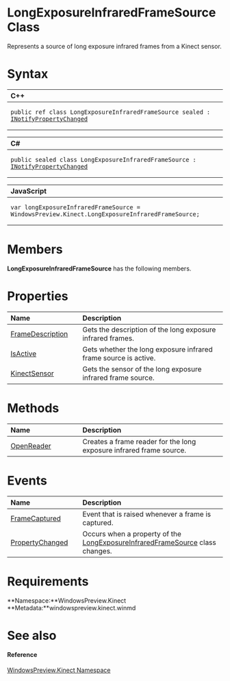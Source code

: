 LongExposureInfraredFrameSource Class  
=====================================  

Represents a source of long exposure infrared frames from a Kinect sensor. <span id="syntaxSection"></span>

Syntax  
======  

<table>
<colgroup>
<col width="100%" />
</colgroup>
<thead>
<tr class="header">
<th align="left">C++</th>
</tr>
</thead>
<tbody>
<tr class="odd">
<td align="left"><pre><code>public ref class LongExposureInfraredFrameSource sealed : <a href="../Data/INotifyPropertyChanged.md">INotifyPropertyChanged</a></code></pre></td>
</tr>
</tbody>
</table>

<table>
<colgroup>
<col width="100%" />
</colgroup>
<thead>
<tr class="header">
<th align="left">C#</th>
</tr>
</thead>
<tbody>
<tr class="odd">
<td align="left"><pre><code>public sealed class LongExposureInfraredFrameSource : <a href="../Data/INotifyPropertyChanged.md">INotifyPropertyChanged</a></code></pre></td>
</tr>
</tbody>
</table>

<table>
<colgroup>
<col width="100%" />
</colgroup>
<thead>
<tr class="header">
<th align="left">JavaScript</th>
</tr>
</thead>
<tbody>
<tr class="odd">
<td align="left"><pre><code>var longExposureInfraredFrameSource = WindowsPreview.Kinect.LongExposureInfraredFrameSource;</code></pre></td>
</tr>
</tbody>
</table>

<span id="classMembersSection"></span>

Members  
=======  

**LongExposureInfraredFrameSource** has the following members.  

<span id="publicpropertiesSection"></span>

Properties  
==========  

<table>
<colgroup>
<col width="30%" />
<col width="60%" />
</colgroup>
<thead>
<tr class="header">
<th align="left">Name</th>
<th align="left">Description</th>
</tr>
</thead>
<tbody>
<tr class="odd">
<td align="left"><a href="LongExposureInfraredFram/Properties/FrameDescription_Property.md">FrameDescription</a></td>
<td align="left">Gets the description of the long exposure infrared frames.</td>
</tr>
<tr class="even">
<td align="left"><a href="LongExposureInfraredFram/Properties/IsActive_Property.md">IsActive</a></td>
<td align="left">Gets whether the long exposure infrared frame source is active.</td>
</tr>
<tr class="odd">
<td align="left"><a href="LongExposureInfraredFram/Properties/KinectSensor_Property.md">KinectSensor</a></td>
<td align="left">Gets the sensor of the long exposure infrared frame source.</td>
</tr>
</tbody>
</table>

<span id="publicmethodsSection"></span>

Methods  
=======  

<table>
<colgroup>
<col width="30%" />
<col width="60%" />
</colgroup>
<thead>
<tr class="header">
<th align="left">Name</th>
<th align="left">Description</th>
</tr>
</thead>
<tbody>
<tr class="odd">
<td align="left"><a href="LongExposureInfraredFram/Methods/OpenReader_Method.md">OpenReader</a></td>
<td align="left">Creates a frame reader for the long exposure infrared frame source.</td>
</tr>
</tbody>
</table>

<span id="publiceventsSection"></span>

Events  
======  

<table>
<colgroup>
<col width="30%" />
<col width="60%" />
</colgroup>
<thead>
<tr class="header">
<th align="left">Name</th>
<th align="left">Description</th>
</tr>
</thead>
<tbody>
<tr class="odd">
<td align="left"><a href="LongExposureInfraredFram/Events/FrameCaptured_Event.md">FrameCaptured</a></td>
<td align="left">Event that is raised whenever a frame is captured.</td>
</tr>
<tr class="even">
<td align="left"><a href="LongExposureInfraredFram/Events/PropertyChanged_Event.md">PropertyChanged</a></td>
<td align="left">Occurs when a property of the <a href="">LongExposureInfraredFrameSource</a> class changes.</td>
</tr>
</tbody>
</table>

<span id="requirements"></span>

Requirements  
============  

**Namespace:**WindowsPreview.Kinect  
**Metadata:**windowspreview.kinect.winmd  

<span id="ID4E3"></span>

See also  
========  

<span id="ID4E5"></span>
#### Reference  

[WindowsPreview.Kinect Namespace](../Kinect.md)  



<!--Please do not edit the data in the comment block below.-->
<!--
TOCTitle : LongExposureInfraredFrameSource Class
RLTitle : LongExposureInfraredFrameSource Class
KeywordK : LongExposureInfraredFrameSource class, about
HelpPriority : 2
TopicType : apiref
KeywordF : WindowsPreview.Kinect.LongExposureInfraredFrameSource
KeywordF : LongExposureInfraredFrameSource
KeywordF : WindowsPreview.Kinect.LongExposureInfraredFrameSource
KeywordA : T:WindowsPreview.Kinect.LongExposureInfraredFrameSource
AssetID : T:WindowsPreview.Kinect.LongExposureInfraredFrameSource
Locale : en-us
CommunityContent : 1
APIType : Managed
APILocation : windowspreview.kinect.winmd
APIName : WindowsPreview.Kinect.LongExposureInfraredFrameSource
TargetOS : Windows
TopicType : kbSyntax
DevLang : VB
DevLang : CSharp
DevLang : JavaScript
DevLang : C++
DocSet : K4Wv2
ProjType : K4Wv2Proj
Technology : Kinect for Windows
Product : Kinect for Windows SDK v2
productversion : 20
-->
